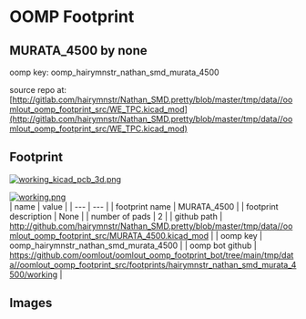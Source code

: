 # OOMP Footprint  
## MURATA_4500  by none  
  
oomp key: oomp_hairymnstr_nathan_smd_murata_4500  
  
source repo at: [http://gitlab.com/hairymnstr/Nathan_SMD.pretty/blob/master/tmp/data//oomlout_oomp_footprint_src/WE_TPC.kicad_mod](http://gitlab.com/hairymnstr/Nathan_SMD.pretty/blob/master/tmp/data//oomlout_oomp_footprint_src/WE_TPC.kicad_mod)  
## Footprint  
  
[![working_kicad_pcb_3d.png](working_kicad_pcb_3d_600.png)](working_kicad_pcb_3d.png)  
  
[![working.png](working_600.png)](working.png)  
| name | value | 
| --- | --- | 
| footprint name | MURATA_4500 | 
| footprint description | None | 
| number of pads | 2 | 
| github path | http://github.com/hairymnstr/Nathan_SMD.pretty/blob/master/tmp/data//oomlout_oomp_footprint_src/MURATA_4500.kicad_mod | 
| oomp key | oomp_hairymnstr_nathan_smd_murata_4500 | 
| oomp bot github | https://github.com/oomlout/oomlout_oomp_footprint_bot/tree/main/tmp/data//oomlout_oomp_footprint_src/footprints/hairymnstr_nathan_smd_murata_4500/working | 
## Images  
